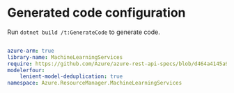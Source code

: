 # Generated code configuration

Run `dotnet build /t:GenerateCode` to generate code.

``` yaml

azure-arm: true
library-name: MachineLearningServices
require: https://github.com/Azure/azure-rest-api-specs/blob/d464a4145a9f53931e8507fc10aca9e78c8fc57e/specification/machinelearningservices/resource-manager/readme.md
modelerfour:
    lenient-model-deduplication: true
namespace: Azure.ResourceManager.MachineLearningServices

```
